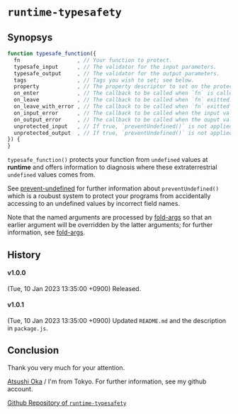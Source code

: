
 `runtime-typesafety`
================================================================================

 Synopsys
--------------------------------------------------------------------------------

``` javascript
function typesafe_function({
  fn                  , // Your function to protect.
  typesafe_input      , // The validator for the input parameters.
  typesafe_output     , // The validator for the output parameters.
  tags                , // Tags you wish to set; see below.
  property            , // The property descriptor to set on the protected func.
  on_enter            , // The callback to be called when `fn` is called.
  on_leave            , // The callback to be called when `fn` exitted.
  on_leave_with_error , // The callback to be called when `fn` exitted with an error.
  on_input_error      , // The callback to be called when the input validation failed.
  on_output_error     , // The callback to be called when the ouput validation failed.
  unprotected_input   , // If true, `preventUndefined()` is not applied to input arguments.
  unprotected_output  , // If true, `preventUndefined()` is not applied to output arguments.
}) {
}
```
`typesafe_function()` protects your function from `undefined` values at
**runtime** and offers information to diagnosis where these extraterrestrial
`undefined` values comes from.

See [prevent-undefined][] for further information about `preventUndefined()`
which is a roubust system to protect your programs from accidentally accessing
to an undefined values by incorrect field names.

Note that the named arguments are processed by [fold-args][] so that an earlier
argument will be overridden by the latter arguments; for further information,
see [fold-args][].

[prevent-undefined]: https://www.npmjs.com/package/prevent-undefined
[fold-args]: https://www.npmjs.com/package/fold-args

 History
--------------------------------------------------------------------------------
#### v1.0.0 ####
(Tue, 10 Jan 2023 13:35:00 +0900)
Released.

#### v1.0.1 ####
(Tue, 10 Jan 2023 13:35:00 +0900)
Updated `README.md` and the description in `package.js`.



 Conclusion
--------------------------------------------------------------------------------
Thank you very much for your attention.

[Atsushi Oka][] / I'm from Tokyo. For further information, see my github account.

[Github Repository of `runtime-typesafety`][Github]

[Github]: https://github.com/a-oka-z/runtime-typesafety
[Atsushi Oka]: https://github.com/a-oka-z/

